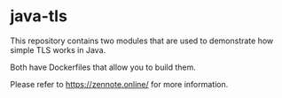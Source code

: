 # java-tls


This repository contains two modules that are used to demonstrate
how simple TLS works in Java.

Both have Dockerfiles that allow you to build them.

Please refer to https://zennote.online/ for more information.
